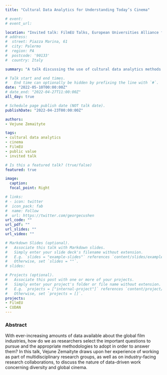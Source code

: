 ```yaml
---
title: "Cultural Data Analytics for Understanding Today’s Cinema"

# event: 
# event_url: 

location: "Invited talk: FilmEU Talks, European Universities Alliance for Film and Media Arts, online"
# address:
#  street: Piazza Marina, 61
#  city: Palermo
#  region: PA
#  postcode: '90133'
#  country: Italy

summary: "A talk discussing the use of cultural data analytics methods for cinema studies"

# Talk start and end times.
#   End time can optionally be hidden by prefixing the line with `#`.
date: "2022-05-10T00:00:00Z"
# date_end: "2022-04-27T11:00:00Z"
all_day: true

# Schedule page publish date (NOT talk date).
publishDate: "2022-04-23T00:00:00Z"

authors: 
- Vejune Zemaityte

tags:
- cultural data analytics
- cinema
- FilmEU
- public value
- invited talk

# Is this a featured talk? (true/false)
featured: true

image:
  caption: 
  focal_point: Right

# links:
# - icon: twitter
#  icon_pack: fab
#  name: Follow
#  url: https://twitter.com/georgecushen
url_code: ""
url_pdf: ""
url_slides: ""
url_video: ""

# Markdown Slides (optional).
#   Associate this talk with Markdown slides.
#   Simply enter your slide deck's filename without extension.
#   E.g. `slides = "example-slides"` references `content/slides/example-slides.md`.
#   Otherwise, set `slides = ""`.
# slides:

# Projects (optional).
#   Associate this post with one or more of your projects.
#   Simply enter your project's folder or file name without extension.
#   E.g. `projects = ["internal-project"]` references `content/project/deep-learning/index.md`.
#   Otherwise, set `projects = []`.
projects:
- FilmEU
- CUDAN
---
```


### Abstract

With ever-increasing amounts of data available about the global film industries, how do we as researchers select the important questions to pursue and the appropriate methodologies to adopt in order to answer them? In this talk, Vejune Zemaityte draws upon her experience of working as part of multidisciplinary research groups, as well as on industry-facing research collaborations, to discuss the nature of data-driven work concerning diversity and global cinema. 